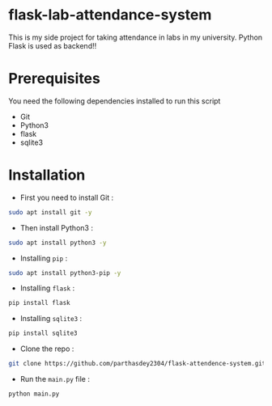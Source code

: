 # flask-lab-attendance-system
This is my side project for taking attendance in labs in my university. Python Flask is used as backend!!

# Prerequisites
You need the following dependencies installed to run this script
+ Git
+ Python3
+ flask
+ sqlite3

# Installation
+ First you need to install Git :
```sh
sudo apt install git -y
```

+ Then install Python3 :
``` sh
sudo apt install python3 -y
```

+ Installing ``pip`` :
``` sh
sudo apt install python3-pip -y
```

+ Installing ``flask`` :
``` sh
pip install flask
```

+ Installing ``sqlite3`` :
``` sh
pip install sqlite3
```

+ Clone the repo :
``` sh
git clone https://github.com/parthasdey2304/flask-attendence-system.git
```

+ Run the ``main.py`` file :
``` sh
python main.py
```

